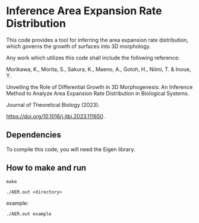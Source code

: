 # Inference Area Expansion Rate Distribution

This code provides a tool for inferring the area expansion rate distribution, which governs the growth of surfaces into 3D morphology.

Any work which utilizes this code shall include the following reference:

Morikawa, K., Morita, S., Sakura, K., Maeno, A., Gotoh, H., Niimi, T. & Inoue, Y. 

Unveiling the Role of Differential Growth in 3D Morphogenesis: An Inference Method to Analyze Area Expansion Rate Distribution in Biological Systems. 

Journal of Theoretical Biology (2023). 

https://doi.org/10.1016/j.jtbi.2023.111650
.

## Dependencies

To compile this code, you will need the Eigen library.

## How to make and run

    make

    ./AER.out <directory>

example:

    ./AER.out example
